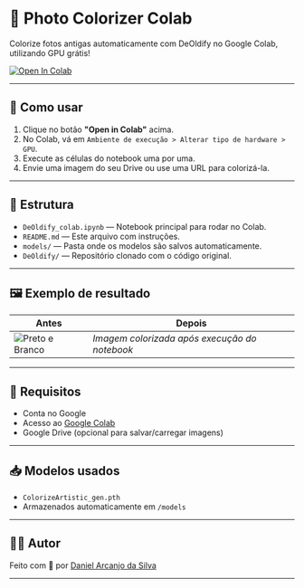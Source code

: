 # 🎨 Photo Colorizer Colab

Colorize fotos antigas automaticamente com DeOldify no Google Colab, utilizando GPU grátis!

[![Open In Colab](https://colab.research.google.com/assets/colab-badge.svg)](https://colab.research.google.com/github/danarcanjosilva/photo-colorizer-colab/blob/main/DeOldify_colab.ipynb)

---

## 🚀 Como usar

1. Clique no botão **"Open in Colab"** acima.
2. No Colab, vá em `Ambiente de execução > Alterar tipo de hardware > GPU`.
3. Execute as células do notebook uma por uma.
4. Envie uma imagem do seu Drive ou use uma URL para colorizá-la.

---

## 📂 Estrutura

- `DeOldify_colab.ipynb` — Notebook principal para rodar no Colab.
- `README.md` — Este arquivo com instruções.
- `models/` — Pasta onde os modelos são salvos automaticamente.
- `DeOldify/` — Repositório clonado com o código original.

---

## 🖼 Exemplo de resultado

Antes | Depois  
------|-------
![Preto e Branco](https://upload.wikimedia.org/wikipedia/commons/9/9a/1920s_Group_Portrait.jpg) | _Imagem colorizada após execução do notebook_

---

## 📌 Requisitos

- Conta no Google
- Acesso ao [Google Colab](https://colab.research.google.com)
- Google Drive (opcional para salvar/carregar imagens)

---

## 📥 Modelos usados

- `ColorizeArtistic_gen.pth`  
- Armazenados automaticamente em `/models`

---

## 👨‍💻 Autor

Feito com 💙 por [Daniel Arcanjo da Silva](https://github.com/danarcanjosilva)

---

